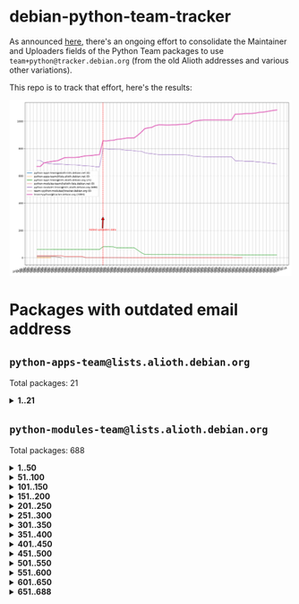 # debian-python-team-tracker



As announced [here](https://lists.debian.org/debian-python/2021/08/msg00006.html), there's an ongoing effort to consolidate the Maintainer and Uploaders fields of the Python Team packages to use `team+python@tracker.debian.org` (from the old Alioth addresses and various other variations).



This repo is to track that effort, here's the results:



![Python team emails](images/python_team_emails.svg)


# Packages with outdated email address

## `python-apps-team@lists.alioth.debian.org`
Total packages: 21
<details>
<summary><b>1..21</b></summary>


| # | Package | Version |
| --- | --- | --- |
| 1 | [archmage](https://tracker.debian.org/archmage) | 1:0.4.2.1-1 |
| 2 | [ctop](https://tracker.debian.org/ctop) | 1.0.0-2.1 |
| 3 | [cython](https://tracker.debian.org/cython) | 0.29.14-1 |
| 4 | [db2twitter](https://tracker.debian.org/db2twitter) | 0.6-1.1 |
| 5 | [dodgy](https://tracker.debian.org/dodgy) | 0.1.9-3 |
| 6 | [etm](https://tracker.debian.org/etm) | 3.2.30-1.1 |
| 7 | [firmware-microbit-micropython](https://tracker.debian.org/firmware-microbit-micropython) | 1.0.1-2 |
| 8 | [flatlatex](https://tracker.debian.org/flatlatex) | 0.8-1.1 |
| 9 | [freealchemist](https://tracker.debian.org/freealchemist) | 0.5-1.1 |
| 10 | [kanboard-cli](https://tracker.debian.org/kanboard-cli) | 0.0.2-1.1 |
| 11 | [lightyears](https://tracker.debian.org/lightyears) | 1.4-2 |
| 12 | [muttdown](https://tracker.debian.org/muttdown) | 0.3.4-1 |
| 13 | [pelican](https://tracker.debian.org/pelican) | 4.0.1+dfsg-1.1 |
| 14 | [pipenv](https://tracker.debian.org/pipenv) | 11.9.0-1.1 |
| 15 | [prospector](https://tracker.debian.org/prospector) | 1.1.7-2 |
| 16 | [pybik](https://tracker.debian.org/pybik) | 3.0-3.1 |
| 17 | [retweet](https://tracker.debian.org/retweet) | 0.10-1.1 |
| 18 | [sen](https://tracker.debian.org/sen) | 0.6.1-0.1 |
| 19 | [sinntp](https://tracker.debian.org/sinntp) | 1.6-1.2 |
| 20 | [smem](https://tracker.debian.org/smem) | 1.5-1.1 |
| 21 | [voltron](https://tracker.debian.org/voltron) | 0.1.7+git20200109-1.1 |
</details>

## `python-modules-team@lists.alioth.debian.org`
Total packages: 688
<details>
<summary><b>1..50</b></summary>


| # | Package | Version |
| --- | --- | --- |
| 1 | [anorack](https://tracker.debian.org/anorack) | 0.2.7-1 |
| 2 | [anosql](https://tracker.debian.org/anosql) | 1.0.1-1 |
| 3 | [appdirs](https://tracker.debian.org/appdirs) | 1.4.4-1 |
| 4 | [asn1crypto](https://tracker.debian.org/asn1crypto) | 1.4.0-1 |
| 5 | [astral](https://tracker.debian.org/astral) | 1.6.1-2 |
| 6 | [authres](https://tracker.debian.org/authres) | 1.2.0-2 |
| 7 | [automat](https://tracker.debian.org/automat) | 20.2.0-1 |
| 8 | [azure-cosmos-table-python](https://tracker.debian.org/azure-cosmos-table-python) | 1.0.5+git20191025-5 |
| 9 | [babelfish](https://tracker.debian.org/babelfish) | 0.5.4-3 |
| 10 | [bdist-nsi](https://tracker.debian.org/bdist-nsi) | 0.1.5-2 |
| 11 | [behave](https://tracker.debian.org/behave) | 1.2.6-3 |
| 12 | [bernhard](https://tracker.debian.org/bernhard) | 0.2.6-2 |
| 13 | [betamax](https://tracker.debian.org/betamax) | 0.8.1-2 |
| 14 | [bibtexparser](https://tracker.debian.org/bibtexparser) | 1.1.0+ds-3 |
| 15 | [binaryornot](https://tracker.debian.org/binaryornot) | 0.4.4+dfsg-4 |
| 16 | [bitstruct](https://tracker.debian.org/bitstruct) | 8.9.0-1 |
| 17 | [blessings](https://tracker.debian.org/blessings) | 1.6-3 |
| 18 | [blinker](https://tracker.debian.org/blinker) | 1.4+dfsg1-0.3 |
| 19 | [case](https://tracker.debian.org/case) | 1.5.3+dfsg-3 |
| 20 | [celery-batches](https://tracker.debian.org/celery-batches) | 0.2-2 |
| 21 | [celery-haystack](https://tracker.debian.org/celery-haystack) | 0.10-4 |
| 22 | [cerealizer](https://tracker.debian.org/cerealizer) | 0.8.1-3 |
| 23 | [chardet](https://tracker.debian.org/chardet) | 4.0.0-1 |
| 24 | [chargebee-python](https://tracker.debian.org/chargebee-python) | 1.6.6-1 |
| 25 | [chargebee2-python](https://tracker.debian.org/chargebee2-python) | 2.7.3-1 |
| 26 | [circuits](https://tracker.debian.org/circuits) | 3.1.0+ds1-2 |
| 27 | [codicefiscale](https://tracker.debian.org/codicefiscale) | 0.9+ds0-2 |
| 28 | [colorclass](https://tracker.debian.org/colorclass) | 2.2.0-2.1 |
| 29 | [colorspacious](https://tracker.debian.org/colorspacious) | 1.1.2-2 |
| 30 | [commonmark](https://tracker.debian.org/commonmark) | 0.9.1-3 |
| 31 | [constantly](https://tracker.debian.org/constantly) | 15.1.0-2 |
| 32 | [contextlib2](https://tracker.debian.org/contextlib2) | 0.6.0.post1-1 |
| 33 | [cookiecutter](https://tracker.debian.org/cookiecutter) | 1.6.0-4 |
| 34 | [coreapi](https://tracker.debian.org/coreapi) | 2.3.3-4 |
| 35 | [coreschema](https://tracker.debian.org/coreschema) | 0.0.4-3 |
| 36 | [cov-core](https://tracker.debian.org/cov-core) | 1.15.0-3 |
| 37 | [cppy](https://tracker.debian.org/cppy) | 1.1.0-2 |
| 38 | [cram](https://tracker.debian.org/cram) | 0.7-4 |
| 39 | [cssutils](https://tracker.debian.org/cssutils) | 1.0.2-3 |
| 40 | [d2to1](https://tracker.debian.org/d2to1) | 0.2.12-2 |
| 41 | [deap](https://tracker.debian.org/deap) | 1.3.1-2 |
| 42 | [debiancontributors](https://tracker.debian.org/debiancontributors) | 0.7.8-2 |
| 43 | [devpi-common](https://tracker.debian.org/devpi-common) | 3.2.2-1.1 |
| 44 | [django-ajax-selects](https://tracker.debian.org/django-ajax-selects) | 1.7.0-3 |
| 45 | [django-anymail](https://tracker.debian.org/django-anymail) | 7.1.0-1 |
| 46 | [django-bitfield](https://tracker.debian.org/django-bitfield) | 1.9.6-2 |
| 47 | [django-countries](https://tracker.debian.org/django-countries) | 6.0-1 |
| 48 | [django-dirtyfields](https://tracker.debian.org/django-dirtyfields) | 1.3.1-2 |
| 49 | [django-downloadview](https://tracker.debian.org/django-downloadview) | 2.1.1-1 |
| 50 | [django-environ](https://tracker.debian.org/django-environ) | 0.4.4-2 |
</details>
<details>
<summary><b>51..100</b></summary>

| # | Package | Version |
| --- | --- | --- |
| 51 | [django-filter](https://tracker.debian.org/django-filter) | 2.4.0-1 |
| 52 | [django-hvad](https://tracker.debian.org/django-hvad) | 1.8.0-1.1 |
| 53 | [django-impersonate](https://tracker.debian.org/django-impersonate) | 1.5-1 |
| 54 | [django-js-reverse](https://tracker.debian.org/django-js-reverse) | 0.7.3-1.1 |
| 55 | [django-macaddress](https://tracker.debian.org/django-macaddress) | 1.5.0-2 |
| 56 | [django-markupfield](https://tracker.debian.org/django-markupfield) | 2.0.0-1 |
| 57 | [django-memoize](https://tracker.debian.org/django-memoize) | 2.2.0+dfsg-1 |
| 58 | [django-nose](https://tracker.debian.org/django-nose) | 1.4.6-2.1 |
| 59 | [django-notification](https://tracker.debian.org/django-notification) | 1.2.0-3 |
| 60 | [django-organizations](https://tracker.debian.org/django-organizations) | 1.1.2-1 |
| 61 | [django-pagination](https://tracker.debian.org/django-pagination) | 1.0.7-4 |
| 62 | [django-paintstore](https://tracker.debian.org/django-paintstore) | 0.2-4 |
| 63 | [django-picklefield](https://tracker.debian.org/django-picklefield) | 3.0.1-1 |
| 64 | [django-pipeline](https://tracker.debian.org/django-pipeline) | 1.6.14-3 |
| 65 | [django-q](https://tracker.debian.org/django-q) | 1.2.1-1 |
| 66 | [django-recurrence](https://tracker.debian.org/django-recurrence) | 1.10.3-1 |
| 67 | [django-redis-sessions](https://tracker.debian.org/django-redis-sessions) | 0.6.1-2 |
| 68 | [django-simple-redis-admin](https://tracker.debian.org/django-simple-redis-admin) | 1.4.0-2 |
| 69 | [django-stronghold](https://tracker.debian.org/django-stronghold) | 0.3.0+debian-2 |
| 70 | [django-webpack-loader](https://tracker.debian.org/django-webpack-loader) | 0.6.0-2 |
| 71 | [django-websocket-redis](https://tracker.debian.org/django-websocket-redis) | 0.4.7-2 |
| 72 | [django-wkhtmltopdf](https://tracker.debian.org/django-wkhtmltopdf) | 3.3.0-1 |
| 73 | [django-xmlrpc](https://tracker.debian.org/django-xmlrpc) | 0.1.8-2 |
| 74 | [djangorestframework-api-key](https://tracker.debian.org/djangorestframework-api-key) | 2.0.0-2 |
| 75 | [djangorestframework-filters](https://tracker.debian.org/djangorestframework-filters) | 1.0.0.dev0-1 |
| 76 | [dkimpy](https://tracker.debian.org/dkimpy) | 1.0.5-1 |
| 77 | [dnsdiag](https://tracker.debian.org/dnsdiag) | 1.7.0-1 |
| 78 | [dnspython](https://tracker.debian.org/dnspython) | 2.0.0-1 |
| 79 | [dockerpty](https://tracker.debian.org/dockerpty) | 0.4.1-2 |
| 80 | [dominate](https://tracker.debian.org/dominate) | 2.3.1-2 |
| 81 | [doublex](https://tracker.debian.org/doublex) | 1.9.2-1 |
| 82 | [drf-generators](https://tracker.debian.org/drf-generators) | 0.5.0-1 |
| 83 | [easyprocess](https://tracker.debian.org/easyprocess) | 0.2.5-2 |
| 84 | [elasticsearch-curator](https://tracker.debian.org/elasticsearch-curator) | 5.8.1-1 |
| 85 | [entrypoints](https://tracker.debian.org/entrypoints) | 0.3-3 |
| 86 | [enum34](https://tracker.debian.org/enum34) | 1.1.6-4 |
| 87 | [enzyme](https://tracker.debian.org/enzyme) | 0.4.1-2 |
| 88 | [exam](https://tracker.debian.org/exam) | 0.10.5-3 |
| 89 | [factory-boy](https://tracker.debian.org/factory-boy) | 2.11.1-3 |
| 90 | [faker](https://tracker.debian.org/faker) | 0.9.3-0.1 |
| 91 | [fakesleep](https://tracker.debian.org/fakesleep) | 0.1-2 |
| 92 | [fastchunking](https://tracker.debian.org/fastchunking) | 0.0.3-2 |
| 93 | [feedgenerator](https://tracker.debian.org/feedgenerator) | 1.9-2 |
| 94 | [flake8-polyfill](https://tracker.debian.org/flake8-polyfill) | 1.0.2-2 |
| 95 | [flask-api](https://tracker.debian.org/flask-api) | 1.1+dfsg-1.1 |
| 96 | [flask-assets](https://tracker.debian.org/flask-assets) | 2.0-1 |
| 97 | [flask-babelex](https://tracker.debian.org/flask-babelex) | 0.9.4-1 |
| 98 | [flask-bcrypt](https://tracker.debian.org/flask-bcrypt) | 0.7.1-2 |
| 99 | [flask-compress](https://tracker.debian.org/flask-compress) | 1.4.0-3 |
| 100 | [flask-gravatar](https://tracker.debian.org/flask-gravatar) | 0.4.2-2 |
</details>
<details>
<summary><b>101..150</b></summary>

| # | Package | Version |
| --- | --- | --- |
| 101 | [flask-htmlmin](https://tracker.debian.org/flask-htmlmin) | 1.3.2-2 |
| 102 | [flask-ldapconn](https://tracker.debian.org/flask-ldapconn) | 0.7.2-1.1 |
| 103 | [flask-limiter](https://tracker.debian.org/flask-limiter) | 1.0.1-2 |
| 104 | [flask-login](https://tracker.debian.org/flask-login) | 0.5.0-1 |
| 105 | [flask-mail](https://tracker.debian.org/flask-mail) | 0.9.1+dfsg1-1.1 |
| 106 | [flask-mongoengine](https://tracker.debian.org/flask-mongoengine) | 0.9.3-4 |
| 107 | [flask-multistatic](https://tracker.debian.org/flask-multistatic) | 1.0-2 |
| 108 | [flask-paranoid](https://tracker.debian.org/flask-paranoid) | 0.2.0-3.1 |
| 109 | [flask-script](https://tracker.debian.org/flask-script) | 2.0.6-2 |
| 110 | [flask-silk](https://tracker.debian.org/flask-silk) | 0.2-18 |
| 111 | [flask-wtf](https://tracker.debian.org/flask-wtf) | 0.14.3-1 |
| 112 | [flufl.bounce](https://tracker.debian.org/flufl.bounce) | 3.0.1-1 |
| 113 | [flufl.enum](https://tracker.debian.org/flufl.enum) | 4.1.1-3 |
| 114 | [flufl.i18n](https://tracker.debian.org/flufl.i18n) | 3.0.1-1 |
| 115 | [flufl.lock](https://tracker.debian.org/flufl.lock) | 5.0.1-1 |
| 116 | [flufl.password](https://tracker.debian.org/flufl.password) | 1.3-3 |
| 117 | [flufl.testing](https://tracker.debian.org/flufl.testing) | 0.7-2 |
| 118 | [gerritlib](https://tracker.debian.org/gerritlib) | 0.8.0-2 |
| 119 | [gmplot](https://tracker.debian.org/gmplot) | 1.2.0-2 |
| 120 | [gpxpy](https://tracker.debian.org/gpxpy) | 1.4.2-1 |
| 121 | [gtextfsm](https://tracker.debian.org/gtextfsm) | 1.1.0-2 |
| 122 | [gtts](https://tracker.debian.org/gtts) | 2.0.3-1 |
| 123 | [gtts-token](https://tracker.debian.org/gtts-token) | 1.1.3-1 |
| 124 | [guzzle-sphinx-theme](https://tracker.debian.org/guzzle-sphinx-theme) | 0.7.11-5 |
| 125 | [hachoir](https://tracker.debian.org/hachoir) | 3.1.0+dfsg-3 |
| 126 | [haproxy-log-analysis](https://tracker.debian.org/haproxy-log-analysis) | 2.0~b0-2 |
| 127 | [heapdict](https://tracker.debian.org/heapdict) | 1.0.1-1 |
| 128 | [hiro](https://tracker.debian.org/hiro) | 0.5-2 |
| 129 | [httpx](https://tracker.debian.org/httpx) | 0.16.1-1 |
| 130 | [hypothesis-auto](https://tracker.debian.org/hypothesis-auto) | 1.1.4-2 |
| 131 | [importmagic](https://tracker.debian.org/importmagic) | 0.1.7-2 |
| 132 | [inflection](https://tracker.debian.org/inflection) | 0.3.1-2 |
| 133 | [isodate](https://tracker.debian.org/isodate) | 0.6.0-2 |
| 134 | [itypes](https://tracker.debian.org/itypes) | 1.1.0-4 |
| 135 | [jaraco.itertools](https://tracker.debian.org/jaraco.itertools) | 2.0.1-4 |
| 136 | [javaproperties](https://tracker.debian.org/javaproperties) | 0.7.0-1 |
| 137 | [jinja2-time](https://tracker.debian.org/jinja2-time) | 0.2.0-2 |
| 138 | [jpy](https://tracker.debian.org/jpy) | 0.9.0-3 |
| 139 | [jpylyzer](https://tracker.debian.org/jpylyzer) | 2.0.0-3 |
| 140 | [json-tricks](https://tracker.debian.org/json-tricks) | 3.11.0-2 |
| 141 | [jsonhyperschema-codec](https://tracker.debian.org/jsonhyperschema-codec) | 1.0.3-2 |
| 142 | [jsonpickle](https://tracker.debian.org/jsonpickle) | 1.2-1 |
| 143 | [junos-eznc](https://tracker.debian.org/junos-eznc) | 2.1.7-3 |
| 144 | [jupyter-sphinx-theme](https://tracker.debian.org/jupyter-sphinx-theme) | 0.0.6+ds1-10 |
| 145 | [kitchen](https://tracker.debian.org/kitchen) | 1.2.6-2 |
| 146 | [kivy](https://tracker.debian.org/kivy) | 1.11.0-2 |
| 147 | [lazr.delegates](https://tracker.debian.org/lazr.delegates) | 2.0.3-2 |
| 148 | [lazr.smtptest](https://tracker.debian.org/lazr.smtptest) | 2.0.3-2 |
| 149 | [lexicon](https://tracker.debian.org/lexicon) | 3.3.17-1 |
| 150 | [libthumbor](https://tracker.debian.org/libthumbor) | 1.3.3-2 |
</details>
<details>
<summary><b>151..200</b></summary>

| # | Package | Version |
| --- | --- | --- |
| 151 | [logilab-constraint](https://tracker.debian.org/logilab-constraint) | 0.6.0-2 |
| 152 | [mako](https://tracker.debian.org/mako) | 1.1.3+ds1-2 |
| 153 | [manuel](https://tracker.debian.org/manuel) | 1.10.1-2 |
| 154 | [markupsafe](https://tracker.debian.org/markupsafe) | 1.1.1-1 |
| 155 | [mercurial-extension-utils](https://tracker.debian.org/mercurial-extension-utils) | 1.5.1-1 |
| 156 | [mercurial-extension-utils](https://tracker.debian.org/mercurial-extension-utils) | 1.5.1-3 |
| 157 | [mercurial-keyring](https://tracker.debian.org/mercurial-keyring) | 1.3.1-3 |
| 158 | [microsoft-authentication-extensions-for-python](https://tracker.debian.org/microsoft-authentication-extensions-for-python) | 0.3.0-1 |
| 159 | [milksnake](https://tracker.debian.org/milksnake) | 0.1.5-1 |
| 160 | [mimerender](https://tracker.debian.org/mimerender) | 0.6.0-2 |
| 161 | [mmllib](https://tracker.debian.org/mmllib) | 0.3.0.post1-2 |
| 162 | [mockldap](https://tracker.debian.org/mockldap) | 0.3.0-4 |
| 163 | [modernize](https://tracker.debian.org/modernize) | 0.7-2 |
| 164 | [moksha.common](https://tracker.debian.org/moksha.common) | 1.2.5-4 |
| 165 | [more-itertools](https://tracker.debian.org/more-itertools) | 4.2.0-3 |
| 166 | [mrtparse](https://tracker.debian.org/mrtparse) | 1.6-2 |
| 167 | [musicbrainzngs](https://tracker.debian.org/musicbrainzngs) | 0.7.1-2 |
| 168 | [mutagen](https://tracker.debian.org/mutagen) | 1.45.1-2 |
| 169 | [mwic](https://tracker.debian.org/mwic) | 0.7.8-1 |
| 170 | [mysql-connector-python](https://tracker.debian.org/mysql-connector-python) | 8.0.15-2 |
| 171 | [nb2plots](https://tracker.debian.org/nb2plots) | 0.6-2 |
| 172 | [netmiko](https://tracker.debian.org/netmiko) | 2.4.2-1 |
| 173 | [networkx](https://tracker.debian.org/networkx) | 2.5+ds-2 |
| 174 | [nose](https://tracker.debian.org/nose) | 1.3.7-6 |
| 175 | [nose](https://tracker.debian.org/nose) | 1.3.7-7 |
| 176 | [nose2](https://tracker.debian.org/nose2) | 0.9.2-1 |
| 177 | [nose2-cov](https://tracker.debian.org/nose2-cov) | 1.0a4-3 |
| 178 | [ntplib](https://tracker.debian.org/ntplib) | 0.3.3-2 |
| 179 | [numpy-stl](https://tracker.debian.org/numpy-stl) | 2.9.0-1 |
| 180 | [numpydoc](https://tracker.debian.org/numpydoc) | 1.1.0-3 |
| 181 | [obsub](https://tracker.debian.org/obsub) | 0.2-4 |
| 182 | [okasha](https://tracker.debian.org/okasha) | 0.2.4-4 |
| 183 | [overpass](https://tracker.debian.org/overpass) | 0.7-1 |
| 184 | [pastescript](https://tracker.debian.org/pastescript) | 2.0.2-4 |
| 185 | [pcapy](https://tracker.debian.org/pcapy) | 0.11.4-2 |
| 186 | [pdfkit](https://tracker.debian.org/pdfkit) | 0.6.1-2 |
| 187 | [pep8](https://tracker.debian.org/pep8) | 1.7.1-9 |
| 188 | [pep8-naming](https://tracker.debian.org/pep8-naming) | 0.10.0-1 |
| 189 | [pg8000](https://tracker.debian.org/pg8000) | 1.10.6-2 |
| 190 | [pidcat](https://tracker.debian.org/pidcat) | 2.1.0-4 |
| 191 | [pilkit](https://tracker.debian.org/pilkit) | 2.0-3 |
| 192 | [plastex](https://tracker.debian.org/plastex) | 2.1-2 |
| 193 | [ply](https://tracker.debian.org/ply) | 3.11-4 |
| 194 | [portio](https://tracker.debian.org/portio) | 0.5-4 |
| 195 | [postgresfixture](https://tracker.debian.org/postgresfixture) | 0.4.2-1 |
| 196 | [power](https://tracker.debian.org/power) | 1.4+dfsg-4 |
| 197 | [pprintpp](https://tracker.debian.org/pprintpp) | 0.4.0-2 |
| 198 | [preggy](https://tracker.debian.org/preggy) | 1.4.4-1 |
| 199 | [prettytable](https://tracker.debian.org/prettytable) | 0.7.2-5 |
| 200 | [proxmoxer](https://tracker.debian.org/proxmoxer) | 1.0.3-2 |
</details>
<details>
<summary><b>201..250</b></summary>

| # | Package | Version |
| --- | --- | --- |
| 201 | [ptable](https://tracker.debian.org/ptable) | 0.9.2-2 |
| 202 | [py-macaroon-bakery](https://tracker.debian.org/py-macaroon-bakery) | 1.3.1-1 |
| 203 | [py-radix](https://tracker.debian.org/py-radix) | 0.10.0-3 |
| 204 | [py3dns](https://tracker.debian.org/py3dns) | 3.2.1-1 |
| 205 | [pyasn1](https://tracker.debian.org/pyasn1) | 0.4.8-1 |
| 206 | [pybindgen](https://tracker.debian.org/pybindgen) | 0.20.0+dfsg1-2 |
| 207 | [pycairo](https://tracker.debian.org/pycairo) | 1.16.2-3 |
| 208 | [pycairo](https://tracker.debian.org/pycairo) | 1.16.2-4 |
| 209 | [pycallgraph](https://tracker.debian.org/pycallgraph) | 1.1.3-1.2 |
| 210 | [pycares](https://tracker.debian.org/pycares) | 3.1.1-1 |
| 211 | [pycifrw](https://tracker.debian.org/pycifrw) | 4.4-2 |
| 212 | [pyclamd](https://tracker.debian.org/pyclamd) | 0.4.0-2 |
| 213 | [pycodestyle](https://tracker.debian.org/pycodestyle) | 2.6.0-1 |
| 214 | [pycparser](https://tracker.debian.org/pycparser) | 2.20-3 |
| 215 | [pycryptodome](https://tracker.debian.org/pycryptodome) | 3.9.7+dfsg1-1 |
| 216 | [pycxx](https://tracker.debian.org/pycxx) | 7.1.4-0.1 |
| 217 | [pydbus](https://tracker.debian.org/pydbus) | 0.6.0-4 |
| 218 | [pydenticon](https://tracker.debian.org/pydenticon) | 0.3.1-2 |
| 219 | [pydispatcher](https://tracker.debian.org/pydispatcher) | 2.0.5-2 |
| 220 | [pydle](https://tracker.debian.org/pydle) | 0.9.4-2 |
| 221 | [pyeapi](https://tracker.debian.org/pyeapi) | 0.8.1-2 |
| 222 | [pyee](https://tracker.debian.org/pyee) | 7.0.2-1 |
| 223 | [pyenchant](https://tracker.debian.org/pyenchant) | 3.2.0-1 |
| 224 | [pyfg](https://tracker.debian.org/pyfg) | 0.50-2 |
| 225 | [pyfiglet](https://tracker.debian.org/pyfiglet) | 0.8.0+dfsg-1 |
| 226 | [pyfribidi](https://tracker.debian.org/pyfribidi) | 0.12.0+repack-7 |
| 227 | [pygame](https://tracker.debian.org/pygame) | 1.9.6+dfsg-2 |
| 228 | [pygeoif](https://tracker.debian.org/pygeoif) | 0.7-2 |
| 229 | [pygithub](https://tracker.debian.org/pygithub) | 1.43.7-1 |
| 230 | [pygments](https://tracker.debian.org/pygments) | 2.3.1+dfsg-3 |
| 231 | [pygtail](https://tracker.debian.org/pygtail) | 0.6.1-2 |
| 232 | [pygtkspellcheck](https://tracker.debian.org/pygtkspellcheck) | 4.0.5-2 |
| 233 | [pyhamcrest](https://tracker.debian.org/pyhamcrest) | 1.9.0-3 |
| 234 | [pyinotify](https://tracker.debian.org/pyinotify) | 0.9.6-1.3 |
| 235 | [pyiosxr](https://tracker.debian.org/pyiosxr) | 0.52-1.1 |
| 236 | [pyjavaproperties](https://tracker.debian.org/pyjavaproperties) | 0.7-2 |
| 237 | [pyjokes](https://tracker.debian.org/pyjokes) | 0.5.0-3 |
| 238 | [pykcs11](https://tracker.debian.org/pykcs11) | 1.5.10-1 |
| 239 | [pylama](https://tracker.debian.org/pylama) | 7.4.3-3 |
| 240 | [pylibmc](https://tracker.debian.org/pylibmc) | 1.5.2-3 |
| 241 | [pylint-celery](https://tracker.debian.org/pylint-celery) | 0.3-5 |
| 242 | [pylint-common](https://tracker.debian.org/pylint-common) | 0.2.5-4 |
| 243 | [pylint-django](https://tracker.debian.org/pylint-django) | 2.0.13-1 |
| 244 | [pylint-flask](https://tracker.debian.org/pylint-flask) | 0.5-4 |
| 245 | [pylint-plugin-utils](https://tracker.debian.org/pylint-plugin-utils) | 0.6-1 |
| 246 | [pymacs](https://tracker.debian.org/pymacs) | 0.25-3 |
| 247 | [pymilter](https://tracker.debian.org/pymilter) | 1.0.4-2 |
| 248 | [pymodbus](https://tracker.debian.org/pymodbus) | 2.1.0+dfsg-2 |
| 249 | [pymssql](https://tracker.debian.org/pymssql) | 2.1.4+dfsg-3 |
| 250 | [pymupdf](https://tracker.debian.org/pymupdf) | 1.17.4+ds1-2 |
</details>
<details>
<summary><b>251..300</b></summary>

| # | Package | Version |
| --- | --- | --- |
| 251 | [pynag](https://tracker.debian.org/pynag) | 1.1.2+dfsg-2 |
| 252 | [pynliner](https://tracker.debian.org/pynliner) | 0.8.0-2 |
| 253 | [pyopengl](https://tracker.debian.org/pyopengl) | 3.1.5+dfsg-1 |
| 254 | [pypandoc](https://tracker.debian.org/pypandoc) | 1.5+ds0-1 |
| 255 | [pyparsing](https://tracker.debian.org/pyparsing) | 2.4.7-1 |
| 256 | [pyphen](https://tracker.debian.org/pyphen) | 0.9.5-3 |
| 257 | [pyprind](https://tracker.debian.org/pyprind) | 2.11.2-2 |
| 258 | [pyquery](https://tracker.debian.org/pyquery) | 1.2.9-4 |
| 259 | [pyrad](https://tracker.debian.org/pyrad) | 2.1-2 |
| 260 | [pyrsistent](https://tracker.debian.org/pyrsistent) | 0.15.5-1 |
| 261 | [pysendfile](https://tracker.debian.org/pysendfile) | 2.0.1-3 |
| 262 | [pysimplesoap](https://tracker.debian.org/pysimplesoap) | 1.16.2-3 |
| 263 | [pysmi](https://tracker.debian.org/pysmi) | 0.3.2-2 |
| 264 | [pysodium](https://tracker.debian.org/pysodium) | 0.7.0-2 |
| 265 | [pyspf](https://tracker.debian.org/pyspf) | 2.0.14-2 |
| 266 | [pysrt](https://tracker.debian.org/pysrt) | 1.0.1-2 |
| 267 | [pyssim](https://tracker.debian.org/pyssim) | 0.2-2 |
| 268 | [pystemd](https://tracker.debian.org/pystemd) | 0.7.0-4 |
| 269 | [pysubnettree](https://tracker.debian.org/pysubnettree) | 0.33-1 |
| 270 | [pytaglib](https://tracker.debian.org/pytaglib) | 0.3.6+dfsg-2 |
| 271 | [pytds](https://tracker.debian.org/pytds) | 1.10.0-1 |
| 272 | [pytest-arraydiff](https://tracker.debian.org/pytest-arraydiff) | 0.3-1 |
| 273 | [pytest-bdd](https://tracker.debian.org/pytest-bdd) | 3.2.1-1 |
| 274 | [pytest-cookies](https://tracker.debian.org/pytest-cookies) | 0.4.0-1 |
| 275 | [pytest-django](https://tracker.debian.org/pytest-django) | 3.5.1-1 |
| 276 | [pytest-expect](https://tracker.debian.org/pytest-expect) | 1.1.0-2 |
| 277 | [pytest-forked](https://tracker.debian.org/pytest-forked) | 1.3.0-1 |
| 278 | [pytest-helpers-namespace](https://tracker.debian.org/pytest-helpers-namespace) | 2019.1.8-1 |
| 279 | [pytest-httpbin](https://tracker.debian.org/pytest-httpbin) | 1.0.0-2 |
| 280 | [pytest-instafail](https://tracker.debian.org/pytest-instafail) | 0.4.2-1 |
| 281 | [pytest-remotedata](https://tracker.debian.org/pytest-remotedata) | 0.3.2-1 |
| 282 | [pytest-runner](https://tracker.debian.org/pytest-runner) | 2.11.1-1.2 |
| 283 | [pytest-sugar](https://tracker.debian.org/pytest-sugar) | 0.9.4-1 |
| 284 | [pytest-tornado](https://tracker.debian.org/pytest-tornado) | 0.8.1-1 |
| 285 | [pytest-vcr](https://tracker.debian.org/pytest-vcr) | 1.0.2-2 |
| 286 | [pytest-xvfb](https://tracker.debian.org/pytest-xvfb) | 1.2.0-1 |
| 287 | [python-activipy](https://tracker.debian.org/python-activipy) | 0.1-7 |
| 288 | [python-adal](https://tracker.debian.org/python-adal) | 1.2.2-1 |
| 289 | [python-agate](https://tracker.debian.org/python-agate) | 1.6.1-1 |
| 290 | [python-agate-excel](https://tracker.debian.org/python-agate-excel) | 0.2.3-1 |
| 291 | [python-aiohttp-security](https://tracker.debian.org/python-aiohttp-security) | 0.4.0-2 |
| 292 | [python-aiohttp-session](https://tracker.debian.org/python-aiohttp-session) | 2.9.0-2 |
| 293 | [python-aioinflux](https://tracker.debian.org/python-aioinflux) | 0.9.0-2 |
| 294 | [python-aiomeasures](https://tracker.debian.org/python-aiomeasures) | 0.5.14-3 |
| 295 | [python-amqplib](https://tracker.debian.org/python-amqplib) | 1.0.2-2 |
| 296 | [python-anyjson](https://tracker.debian.org/python-anyjson) | 0.3.3-2 |
| 297 | [python-apptools](https://tracker.debian.org/python-apptools) | 4.5.0-1.1 |
| 298 | [python-aptly](https://tracker.debian.org/python-aptly) | 0.12.10-2 |
| 299 | [python-args](https://tracker.debian.org/python-args) | 0.1.0-3 |
| 300 | [python-arpy](https://tracker.debian.org/python-arpy) | 1.1.1-4 |
</details>
<details>
<summary><b>301..350</b></summary>

| # | Package | Version |
| --- | --- | --- |
| 301 | [python-astor](https://tracker.debian.org/python-astor) | 0.8.1-1 |
| 302 | [python-async-timeout](https://tracker.debian.org/python-async-timeout) | 3.0.1-1.1 |
| 303 | [python-azure-devtools](https://tracker.debian.org/python-azure-devtools) | 1.2.0-1 |
| 304 | [python-base58](https://tracker.debian.org/python-base58) | 1.0.3-1.1 |
| 305 | [python-bcdoc](https://tracker.debian.org/python-bcdoc) | 0.16.0-2 |
| 306 | [python-bioblend](https://tracker.debian.org/python-bioblend) | 0.7.0-3 |
| 307 | [python-bitbucket-api](https://tracker.debian.org/python-bitbucket-api) | 0.5.0-3 |
| 308 | [python-box](https://tracker.debian.org/python-box) | 3.4.6-2 |
| 309 | [python-btrees](https://tracker.debian.org/python-btrees) | 4.3.1-2 |
| 310 | [python-cachecontrol](https://tracker.debian.org/python-cachecontrol) | 0.12.6-1 |
| 311 | [python-can](https://tracker.debian.org/python-can) | 3.3.2.final~github-2 |
| 312 | [python-cement](https://tracker.debian.org/python-cement) | 2.10.0-2 |
| 313 | [python-cerberus](https://tracker.debian.org/python-cerberus) | 1.3.2-1 |
| 314 | [python-click-log](https://tracker.debian.org/python-click-log) | 0.2.1-2 |
| 315 | [python-click-threading](https://tracker.debian.org/python-click-threading) | 0.4.4-2 |
| 316 | [python-clint](https://tracker.debian.org/python-clint) | 0.5.1-3 |
| 317 | [python-cluster](https://tracker.debian.org/python-cluster) | 1.3.3-3 |
| 318 | [python-cmarkgfm](https://tracker.debian.org/python-cmarkgfm) | 0.4.2-1 |
| 319 | [python-coloredlogs](https://tracker.debian.org/python-coloredlogs) | 7.3-2 |
| 320 | [python-colour](https://tracker.debian.org/python-colour) | 0.1.5-2 |
| 321 | [python-commentjson](https://tracker.debian.org/python-commentjson) | 0.8.3-2 |
| 322 | [python-consul](https://tracker.debian.org/python-consul) | 0.7.1-1.1 |
| 323 | [python-cookies](https://tracker.debian.org/python-cookies) | 2.2.1-3 |
| 324 | [python-cpuinfo](https://tracker.debian.org/python-cpuinfo) | 5.0.0-2 |
| 325 | [python-crcmod](https://tracker.debian.org/python-crcmod) | 1.7+dfsg-2 |
| 326 | [python-cs](https://tracker.debian.org/python-cs) | 2.7.1-1 |
| 327 | [python-cssselect2](https://tracker.debian.org/python-cssselect2) | 0.3.0-1 |
| 328 | [python-cycler](https://tracker.debian.org/python-cycler) | 0.10.0-3 |
| 329 | [python-daiquiri](https://tracker.debian.org/python-daiquiri) | 1.6.0-1 |
| 330 | [python-dbfread](https://tracker.debian.org/python-dbfread) | 2.0.7-3 |
| 331 | [python-decorator](https://tracker.debian.org/python-decorator) | 4.4.2-2 |
| 332 | [python-demjson](https://tracker.debian.org/python-demjson) | 2.2.4-5 |
| 333 | [python-diaspy](https://tracker.debian.org/python-diaspy) | 0.6.0-2 |
| 334 | [python-dict2xml](https://tracker.debian.org/python-dict2xml) | 1.7.0-1 |
| 335 | [python-dictobj](https://tracker.debian.org/python-dictobj) | 0.4-4 |
| 336 | [python-distro](https://tracker.debian.org/python-distro) | 1.5.0-1 |
| 337 | [python-distutils-extra](https://tracker.debian.org/python-distutils-extra) | 2.45 |
| 338 | [python-django-braces](https://tracker.debian.org/python-django-braces) | 1.14.0-1 |
| 339 | [python-django-casclient](https://tracker.debian.org/python-django-casclient) | 1.5.3-1 |
| 340 | [python-django-dbconn-retry](https://tracker.debian.org/python-django-dbconn-retry) | 0.1.5-1.1 |
| 341 | [python-django-etcd-settings](https://tracker.debian.org/python-django-etcd-settings) | 0.1.13+dfsg-3 |
| 342 | [python-django-gravatar2](https://tracker.debian.org/python-django-gravatar2) | 1.4.4-2 |
| 343 | [python-django-imagekit](https://tracker.debian.org/python-django-imagekit) | 4.0.2-3 |
| 344 | [python-django-jsonfield](https://tracker.debian.org/python-django-jsonfield) | 1.4.0-2 |
| 345 | [python-django-push-notifications](https://tracker.debian.org/python-django-push-notifications) | 1.4.1-1 |
| 346 | [python-django-rest-hooks](https://tracker.debian.org/python-django-rest-hooks) | 1.6.0-1.1 |
| 347 | [python-django-simple-history](https://tracker.debian.org/python-django-simple-history) | 2.7.0-1.1 |
| 348 | [python-django-split-settings](https://tracker.debian.org/python-django-split-settings) | 0.3.0-2 |
| 349 | [python-dnslib](https://tracker.debian.org/python-dnslib) | 0.9.14-1 |
| 350 | [python-docutils](https://tracker.debian.org/python-docutils) | 0.16+dfsg-2 |
</details>
<details>
<summary><b>351..400</b></summary>

| # | Package | Version |
| --- | --- | --- |
| 351 | [python-doubleratchet](https://tracker.debian.org/python-doubleratchet) | 0.6.0-2 |
| 352 | [python-dpkt](https://tracker.debian.org/python-dpkt) | 1.9.2-2 |
| 353 | [python-easywebdav](https://tracker.debian.org/python-easywebdav) | 1.2.0-8 |
| 354 | [python-enable](https://tracker.debian.org/python-enable) | 4.8.1-1 |
| 355 | [python-envisage](https://tracker.debian.org/python-envisage) | 4.9.0-2.1 |
| 356 | [python-envparse](https://tracker.debian.org/python-envparse) | 0.2.0-2 |
| 357 | [python-envs](https://tracker.debian.org/python-envs) | 1.2.6-1.1 |
| 358 | [python-epc](https://tracker.debian.org/python-epc) | 0.0.5-3 |
| 359 | [python-etcd](https://tracker.debian.org/python-etcd) | 0.4.5-2 |
| 360 | [python-ethtool](https://tracker.debian.org/python-ethtool) | 0.14-3 |
| 361 | [python-ewmh](https://tracker.debian.org/python-ewmh) | 0.1.6-2 |
| 362 | [python-exchangelib](https://tracker.debian.org/python-exchangelib) | 3.2.0-1 |
| 363 | [python-exotel](https://tracker.debian.org/python-exotel) | 0.1.5-2 |
| 364 | [python-fastimport](https://tracker.debian.org/python-fastimport) | 0.9.8-5 |
| 365 | [python-feather-format](https://tracker.debian.org/python-feather-format) | 0.3.1+dfsg1-4 |
| 366 | [python-flaky](https://tracker.debian.org/python-flaky) | 3.7.0-1 |
| 367 | [python-flask-jwt-extended](https://tracker.debian.org/python-flask-jwt-extended) | 3.24.1-2 |
| 368 | [python-flask-marshmallow](https://tracker.debian.org/python-flask-marshmallow) | 0.10.1-4 |
| 369 | [python-flask-seeder](https://tracker.debian.org/python-flask-seeder) | 0.1~a2-2 |
| 370 | [python-ftputil](https://tracker.debian.org/python-ftputil) | 3.4-3 |
| 371 | [python-fudge](https://tracker.debian.org/python-fudge) | 1.1.0-2 |
| 372 | [python-gammu](https://tracker.debian.org/python-gammu) | 2.12-2 |
| 373 | [python-gear](https://tracker.debian.org/python-gear) | 0.5.8-5 |
| 374 | [python-genty](https://tracker.debian.org/python-genty) | 1.3.2-1 |
| 375 | [python-geoip](https://tracker.debian.org/python-geoip) | 1.3.2-3 |
| 376 | [python-geoip2](https://tracker.debian.org/python-geoip2) | 2.9.0+dfsg1-2 |
| 377 | [python-getdns](https://tracker.debian.org/python-getdns) | 1.0.0~b1-2 |
| 378 | [python-gflags](https://tracker.debian.org/python-gflags) | 1.5.1-7 |
| 379 | [python-glob2](https://tracker.debian.org/python-glob2) | 0.5-3 |
| 380 | [python-gmpy2](https://tracker.debian.org/python-gmpy2) | 2.1.0~b5-0.1 |
| 381 | [python-gntp](https://tracker.debian.org/python-gntp) | 1.0.3-2 |
| 382 | [python-gnupg](https://tracker.debian.org/python-gnupg) | 0.4.6-1 |
| 383 | [python-guizero](https://tracker.debian.org/python-guizero) | 1.1.0+dfsg1-2 |
| 384 | [python-hashids](https://tracker.debian.org/python-hashids) | 1.3.1-1 |
| 385 | [python-hidapi](https://tracker.debian.org/python-hidapi) | 0.9.0.post3-2 |
| 386 | [python-hiredis](https://tracker.debian.org/python-hiredis) | 1.0.1-1 |
| 387 | [python-hpilo](https://tracker.debian.org/python-hpilo) | 4.3-3 |
| 388 | [python-html2text](https://tracker.debian.org/python-html2text) | 2020.1.16-1 |
| 389 | [python-http-parser](https://tracker.debian.org/python-http-parser) | 0.9.0-1 |
| 390 | [python-httptools](https://tracker.debian.org/python-httptools) | 0.1.1-1 |
| 391 | [python-ibm-cloud-sdk-core](https://tracker.debian.org/python-ibm-cloud-sdk-core) | 1.6.2-1 |
| 392 | [python-icalendar](https://tracker.debian.org/python-icalendar) | 4.0.3-4 |
| 393 | [python-idna](https://tracker.debian.org/python-idna) | 2.10-1 |
| 394 | [python-imagesize](https://tracker.debian.org/python-imagesize) | 1.2.0-2 |
| 395 | [python-iniparse](https://tracker.debian.org/python-iniparse) | 0.4-3 |
| 396 | [python-ipaddr](https://tracker.debian.org/python-ipaddr) | 2.2.0-4 |
| 397 | [python-ipaddress](https://tracker.debian.org/python-ipaddress) | 1.0.23-1 |
| 398 | [python-ipfix](https://tracker.debian.org/python-ipfix) | 0.9.7-2 |
| 399 | [python-irodsclient](https://tracker.debian.org/python-irodsclient) | 0.8.1-2 |
| 400 | [python-isc-dhcp-leases](https://tracker.debian.org/python-isc-dhcp-leases) | 0.9.1-2 |
</details>
<details>
<summary><b>401..450</b></summary>

| # | Package | Version |
| --- | --- | --- |
| 401 | [python-iso3166](https://tracker.debian.org/python-iso3166) | 0.8.git20170319-2 |
| 402 | [python-isoweek](https://tracker.debian.org/python-isoweek) | 1.3.3-3 |
| 403 | [python-jmespath](https://tracker.debian.org/python-jmespath) | 0.10.0-1 |
| 404 | [python-jsonrpc](https://tracker.debian.org/python-jsonrpc) | 1.13.0-1 |
| 405 | [python-junit-xml](https://tracker.debian.org/python-junit-xml) | 1.9-1 |
| 406 | [python-kanboard](https://tracker.debian.org/python-kanboard) | 1.0.1-1.1 |
| 407 | [python-keepalive](https://tracker.debian.org/python-keepalive) | 0.5-2 |
| 408 | [python-keyring](https://tracker.debian.org/python-keyring) | 18.0.1-2 |
| 409 | [python-langdetect](https://tracker.debian.org/python-langdetect) | 1.0.7-4 |
| 410 | [python-ldap](https://tracker.debian.org/python-ldap) | 3.2.0-4 |
| 411 | [python-ldapdomaindump](https://tracker.debian.org/python-ldapdomaindump) | 0.9.3-1 |
| 412 | [python-leather](https://tracker.debian.org/python-leather) | 0.3.3-1.1 |
| 413 | [python-libguess](https://tracker.debian.org/python-libguess) | 1.1-4 |
| 414 | [python-logfury](https://tracker.debian.org/python-logfury) | 0.1.2-4 |
| 415 | [python-lupa](https://tracker.debian.org/python-lupa) | 1.9+dfsg-1 |
| 416 | [python-lzo](https://tracker.debian.org/python-lzo) | 1.12-3 |
| 417 | [python-mailer](https://tracker.debian.org/python-mailer) | 0.8.1-4 |
| 418 | [python-marshmallow-sqlalchemy](https://tracker.debian.org/python-marshmallow-sqlalchemy) | 0.19.0-1 |
| 419 | [python-mastodon](https://tracker.debian.org/python-mastodon) | 1.5.1-1 |
| 420 | [python-mbed-host-tests](https://tracker.debian.org/python-mbed-host-tests) | 1.4.4-3 |
| 421 | [python-mbed-ls](https://tracker.debian.org/python-mbed-ls) | 1.6.2+dfsg-3 |
| 422 | [python-mccabe](https://tracker.debian.org/python-mccabe) | 0.6.1-3 |
| 423 | [python-measurement](https://tracker.debian.org/python-measurement) | 2.0.1-2 |
| 424 | [python-mechanize](https://tracker.debian.org/python-mechanize) | 1:0.4.5-2 |
| 425 | [python-meld3](https://tracker.debian.org/python-meld3) | 1.0.2-3 |
| 426 | [python-mnemonic](https://tracker.debian.org/python-mnemonic) | 0.19-1 |
| 427 | [python-model-mommy](https://tracker.debian.org/python-model-mommy) | 1.6.0-2 |
| 428 | [python-morris](https://tracker.debian.org/python-morris) | 1.2-2 |
| 429 | [python-mpegdash](https://tracker.debian.org/python-mpegdash) | 0.2.0-1 |
| 430 | [python-mpv](https://tracker.debian.org/python-mpv) | 0.5.2-1 |
| 431 | [python-msrestazure](https://tracker.debian.org/python-msrestazure) | 0.6.2-1 |
| 432 | [python-multidict](https://tracker.debian.org/python-multidict) | 5.1.0-1 |
| 433 | [python-munch](https://tracker.debian.org/python-munch) | 2.3.2-2 |
| 434 | [python-murmurhash](https://tracker.debian.org/python-murmurhash) | 1.0.2-1 |
| 435 | [python-mysqldb](https://tracker.debian.org/python-mysqldb) | 1.4.4-2 |
| 436 | [python-nacl](https://tracker.debian.org/python-nacl) | 1.4.0-1 |
| 437 | [python-nine](https://tracker.debian.org/python-nine) | 1.1.0-1 |
| 438 | [python-noise](https://tracker.debian.org/python-noise) | 1.2.3-3 |
| 439 | [python-notify2](https://tracker.debian.org/python-notify2) | 0.3-4 |
| 440 | [python-ntlm-auth](https://tracker.debian.org/python-ntlm-auth) | 1.4.0-1 |
| 441 | [python-oauth](https://tracker.debian.org/python-oauth) | 1.0.1-6 |
| 442 | [python-odf](https://tracker.debian.org/python-odf) | 1.4.1-1 |
| 443 | [python-offtrac](https://tracker.debian.org/python-offtrac) | 0.1.0-2.1 |
| 444 | [python-ofxclient](https://tracker.debian.org/python-ofxclient) | 2.0.4-2 |
| 445 | [python-opcua](https://tracker.debian.org/python-opcua) | 0.98.11-1 |
| 446 | [python-openid-cla](https://tracker.debian.org/python-openid-cla) | 1.2-2 |
| 447 | [python-openid-teams](https://tracker.debian.org/python-openid-teams) | 1.2-2 |
| 448 | [python-openidc-client](https://tracker.debian.org/python-openidc-client) | 0.6.0-1.1 |
| 449 | [python-opentimestamps](https://tracker.debian.org/python-opentimestamps) | 0.4.1-1 |
| 450 | [python-padme](https://tracker.debian.org/python-padme) | 1.1.1-3 |
</details>
<details>
<summary><b>451..500</b></summary>

| # | Package | Version |
| --- | --- | --- |
| 451 | [python-pampy](https://tracker.debian.org/python-pampy) | 1.8.4-2 |
| 452 | [python-pamqp](https://tracker.debian.org/python-pamqp) | 2.3.0-2 |
| 453 | [python-parse-type](https://tracker.debian.org/python-parse-type) | 0.3.4-3 |
| 454 | [python-path-and-address](https://tracker.debian.org/python-path-and-address) | 2.0.1-2 |
| 455 | [python-pathtools](https://tracker.debian.org/python-pathtools) | 0.1.2-4 |
| 456 | [python-paypal](https://tracker.debian.org/python-paypal) | 1.2.5-3 |
| 457 | [python-peakutils](https://tracker.debian.org/python-peakutils) | 1.3.3+ds-2 |
| 458 | [python-pem](https://tracker.debian.org/python-pem) | 19.1.0-1 |
| 459 | [python-persistent](https://tracker.debian.org/python-persistent) | 4.6.4-0.2 |
| 460 | [python-pex](https://tracker.debian.org/python-pex) | 1.1.14-3.1 |
| 461 | [python-pgbouncer](https://tracker.debian.org/python-pgbouncer) | 0.0.9-3 |
| 462 | [python-pgpdump](https://tracker.debian.org/python-pgpdump) | 1.5-2 |
| 463 | [python-pgspecial](https://tracker.debian.org/python-pgspecial) | 1.11.10+dfsg1-1 |
| 464 | [python-phonenumbers](https://tracker.debian.org/python-phonenumbers) | 8.12.1-1 |
| 465 | [python-picklable-itertools](https://tracker.debian.org/python-picklable-itertools) | 0.1.1-3 |
| 466 | [python-pika](https://tracker.debian.org/python-pika) | 0.11.0-5 |
| 467 | [python-pkginfo](https://tracker.debian.org/python-pkginfo) | 1.4.2-3 |
| 468 | [python-plac](https://tracker.debian.org/python-plac) | 0.9.6-1.1 |
| 469 | [python-plaster](https://tracker.debian.org/python-plaster) | 1.0-2 |
| 470 | [python-plaster-pastedeploy](https://tracker.debian.org/python-plaster-pastedeploy) | 0.5-3 |
| 471 | [python-prctl](https://tracker.debian.org/python-prctl) | 1.7-2 |
| 472 | [python-preshed](https://tracker.debian.org/python-preshed) | 3.0.2-1 |
| 473 | [python-pretend](https://tracker.debian.org/python-pretend) | 1.0.9-1 |
| 474 | [python-prettylog](https://tracker.debian.org/python-prettylog) | 0.1.0-2 |
| 475 | [python-priority](https://tracker.debian.org/python-priority) | 1.3.0-3 |
| 476 | [python-progress](https://tracker.debian.org/python-progress) | 1.5-1 |
| 477 | [python-progressbar](https://tracker.debian.org/python-progressbar) | 2.5-2 |
| 478 | [python-protego](https://tracker.debian.org/python-protego) | 0.1.16+dfsg-2 |
| 479 | [python-prov](https://tracker.debian.org/python-prov) | 1.5.2-2 |
| 480 | [python-pskc](https://tracker.debian.org/python-pskc) | 1.1-3 |
| 481 | [python-public](https://tracker.debian.org/python-public) | 0.5-1.1 |
| 482 | [python-publicsuffix2](https://tracker.debian.org/python-publicsuffix2) | 2.20191221-2 |
| 483 | [python-py-zipkin](https://tracker.debian.org/python-py-zipkin) | 0.15.0-1.1 |
| 484 | [python-pyalsa](https://tracker.debian.org/python-pyalsa) | 1.1.6-2 |
| 485 | [python-pyasn1-modules](https://tracker.debian.org/python-pyasn1-modules) | 0.2.1-1 |
| 486 | [python-pyface](https://tracker.debian.org/python-pyface) | 6.1.2-2 |
| 487 | [python-pyftpdlib](https://tracker.debian.org/python-pyftpdlib) | 1.5.4-2 |
| 488 | [python-pygerrit2](https://tracker.debian.org/python-pygerrit2) | 2.0.4-2 |
| 489 | [python-pygtrie](https://tracker.debian.org/python-pygtrie) | 2.2-1.1 |
| 490 | [python-pypump](https://tracker.debian.org/python-pypump) | 0.7-3 |
| 491 | [python-pysnmp4-apps](https://tracker.debian.org/python-pysnmp4-apps) | 0.3.2-2.2 |
| 492 | [python-pysnmp4-mibs](https://tracker.debian.org/python-pysnmp4-mibs) | 0.1.3-3 |
| 493 | [python-pytest-benchmark](https://tracker.debian.org/python-pytest-benchmark) | 3.2.2-2 |
| 494 | [python-pyvmomi](https://tracker.debian.org/python-pyvmomi) | 6.7.1-3 |
| 495 | [python-qtpy](https://tracker.debian.org/python-qtpy) | 1.9.0-3 |
| 496 | [python-rarfile](https://tracker.debian.org/python-rarfile) | 3.1-1 |
| 497 | [python-ratelimiter](https://tracker.debian.org/python-ratelimiter) | 1.2.0.post0-1 |
| 498 | [python-redisearch-py](https://tracker.debian.org/python-redisearch-py) | 1.0.0-1 |
| 499 | [python-releases](https://tracker.debian.org/python-releases) | 1.6.3-1 |
| 500 | [python-repoze.lru](https://tracker.debian.org/python-repoze.lru) | 0.7-2 |
</details>
<details>
<summary><b>501..550</b></summary>

| # | Package | Version |
| --- | --- | --- |
| 501 | [python-repoze.sphinx.autointerface](https://tracker.debian.org/python-repoze.sphinx.autointerface) | 0.8-0.2 |
| 502 | [python-repoze.tm2](https://tracker.debian.org/python-repoze.tm2) | 2.0-2 |
| 503 | [python-requests-cache](https://tracker.debian.org/python-requests-cache) | 0.5.2-1 |
| 504 | [python-requests-ntlm](https://tracker.debian.org/python-requests-ntlm) | 1.1.0-1.1 |
| 505 | [python-requirements-detector](https://tracker.debian.org/python-requirements-detector) | 0.6-2 |
| 506 | [python-restless](https://tracker.debian.org/python-restless) | 2.1.1-2 |
| 507 | [python-roman](https://tracker.debian.org/python-roman) | 2.0.0-4 |
| 508 | [python-roman](https://tracker.debian.org/python-roman) | 2.0.0-5 |
| 509 | [python-rpaths](https://tracker.debian.org/python-rpaths) | 0.13-1.1 |
| 510 | [python-rply](https://tracker.debian.org/python-rply) | 0.7.7-2 |
| 511 | [python-schedutils](https://tracker.debian.org/python-schedutils) | 0.6-2.1 |
| 512 | [python-schema](https://tracker.debian.org/python-schema) | 0.6.7-3 |
| 513 | [python-schroot](https://tracker.debian.org/python-schroot) | 0.4-4 |
| 514 | [python-scp](https://tracker.debian.org/python-scp) | 0.13.0-2 |
| 515 | [python-scrapy-djangoitem](https://tracker.debian.org/python-scrapy-djangoitem) | 1.1.1-4 |
| 516 | [python-scripttest](https://tracker.debian.org/python-scripttest) | 1.3-3 |
| 517 | [python-scruffy](https://tracker.debian.org/python-scruffy) | 0.3.3-2 |
| 518 | [python-sdnotify](https://tracker.debian.org/python-sdnotify) | 0.3.1-2 |
| 519 | [python-serverfiles](https://tracker.debian.org/python-serverfiles) | 0.3.0-1 |
| 520 | [python-service-identity](https://tracker.debian.org/python-service-identity) | 18.1.0-6 |
| 521 | [python-sexpdata](https://tracker.debian.org/python-sexpdata) | 0.0.3-2 |
| 522 | [python-shade](https://tracker.debian.org/python-shade) | 1.30.0-3 |
| 523 | [python-shellescape](https://tracker.debian.org/python-shellescape) | 3.4.1-4 |
| 524 | [python-simpy](https://tracker.debian.org/python-simpy) | 2.3.1+dfsg-2 |
| 525 | [python-simpy3](https://tracker.debian.org/python-simpy3) | 3.0.11-2 |
| 526 | [python-slimmer](https://tracker.debian.org/python-slimmer) | 0.1.30-8 |
| 527 | [python-slugify](https://tracker.debian.org/python-slugify) | 4.0.0-1 |
| 528 | [python-smstrade](https://tracker.debian.org/python-smstrade) | 0.2.4-6 |
| 529 | [python-socketpool](https://tracker.debian.org/python-socketpool) | 0.5.3-5 |
| 530 | [python-sparkpost](https://tracker.debian.org/python-sparkpost) | 1.3.7-2 |
| 531 | [python-sphinx-issues](https://tracker.debian.org/python-sphinx-issues) | 1.2.0-2 |
| 532 | [python-spur](https://tracker.debian.org/python-spur) | 0.3.21-1 |
| 533 | [python-srp](https://tracker.debian.org/python-srp) | 1.0.15-1 |
| 534 | [python-statsd](https://tracker.debian.org/python-statsd) | 3.3.0-2 |
| 535 | [python-stopit](https://tracker.debian.org/python-stopit) | 1.1.2-1 |
| 536 | [python-structlog](https://tracker.debian.org/python-structlog) | 20.1.0-1 |
| 537 | [python-sunlight](https://tracker.debian.org/python-sunlight) | 1.1.5-3 |
| 538 | [python-suntime](https://tracker.debian.org/python-suntime) | 1.2.5-2 |
| 539 | [python-tblib](https://tracker.debian.org/python-tblib) | 1.7.0-1 |
| 540 | [python-tempita](https://tracker.debian.org/python-tempita) | 0.5.2-6 |
| 541 | [python-tesserocr](https://tracker.debian.org/python-tesserocr) | 2.5.0-1 |
| 542 | [python-test-server](https://tracker.debian.org/python-test-server) | 0.0.27-2 |
| 543 | [python-testing.common.database](https://tracker.debian.org/python-testing.common.database) | 2.0.0-2 |
| 544 | [python-testing.mysqld](https://tracker.debian.org/python-testing.mysqld) | 1.4.0-4 |
| 545 | [python-testing.postgresql](https://tracker.debian.org/python-testing.postgresql) | 1.3.0-2 |
| 546 | [python-textile](https://tracker.debian.org/python-textile) | 1:4.0.1-3 |
| 547 | [python-thriftpy](https://tracker.debian.org/python-thriftpy) | 0.3.9+ds1-1 |
| 548 | [python-timeline](https://tracker.debian.org/python-timeline) | 0.0.7-2 |
| 549 | [python-tinycss](https://tracker.debian.org/python-tinycss) | 0.4-3 |
| 550 | [python-tinycss2](https://tracker.debian.org/python-tinycss2) | 1.0.2-1 |
</details>
<details>
<summary><b>551..600</b></summary>

| # | Package | Version |
| --- | --- | --- |
| 551 | [python-tktreectrl](https://tracker.debian.org/python-tktreectrl) | 2.0.2-3 |
| 552 | [python-tld](https://tracker.debian.org/python-tld) | 0.11.11-1 |
| 553 | [python-toml](https://tracker.debian.org/python-toml) | 0.10.1-1 |
| 554 | [python-tomlkit](https://tracker.debian.org/python-tomlkit) | 0.6.0-2 |
| 555 | [python-traits](https://tracker.debian.org/python-traits) | 5.2.0-2 |
| 556 | [python-traitsui](https://tracker.debian.org/python-traitsui) | 6.1.3-3 |
| 557 | [python-translationstring](https://tracker.debian.org/python-translationstring) | 1.4-1 |
| 558 | [python-trezor](https://tracker.debian.org/python-trezor) | 0.12.2-2 |
| 559 | [python-trie](https://tracker.debian.org/python-trie) | 0.2+ds-2 |
| 560 | [python-twitter](https://tracker.debian.org/python-twitter) | 3.3-2 |
| 561 | [python-typeguard](https://tracker.debian.org/python-typeguard) | 2.2.2-1.1 |
| 562 | [python-tzlocal](https://tracker.debian.org/python-tzlocal) | 2.1-1 |
| 563 | [python-udatetime](https://tracker.debian.org/python-udatetime) | 0.0.16-4 |
| 564 | [python-uflash](https://tracker.debian.org/python-uflash) | 1.2.4+dfsg-4 |
| 565 | [python-unicodecsv](https://tracker.debian.org/python-unicodecsv) | 0.14.1-2 |
| 566 | [python-unidiff](https://tracker.debian.org/python-unidiff) | 0.5.5-2 |
| 567 | [python-urlobject](https://tracker.debian.org/python-urlobject) | 2.4.3-3 |
| 568 | [python-urwidtrees](https://tracker.debian.org/python-urwidtrees) | 1.0.3.dev0-1 |
| 569 | [python-utils](https://tracker.debian.org/python-utils) | 2.3.0-2 |
| 570 | [python-vagrant](https://tracker.debian.org/python-vagrant) | 0.5.15-3 |
| 571 | [python-venusian](https://tracker.debian.org/python-venusian) | 3.0.0-1 |
| 572 | [python-versioneer](https://tracker.debian.org/python-versioneer) | 0.18-3 |
| 573 | [python-vobject](https://tracker.debian.org/python-vobject) | 0.9.6.1-0.2 |
| 574 | [python-watson-developer-cloud](https://tracker.debian.org/python-watson-developer-cloud) | 4.3.0-1 |
| 575 | [python-webencodings](https://tracker.debian.org/python-webencodings) | 0.5.1-2 |
| 576 | [python-webob](https://tracker.debian.org/python-webob) | 1:1.8.6-1.1 |
| 577 | [python-wget](https://tracker.debian.org/python-wget) | 3.2-3 |
| 578 | [python-wheezy.template](https://tracker.debian.org/python-wheezy.template) | 0.1.167-2 |
| 579 | [python-whoosh](https://tracker.debian.org/python-whoosh) | 2.7.4+git6-g9134ad92-5 |
| 580 | [python-wither](https://tracker.debian.org/python-wither) | 1.1-2 |
| 581 | [python-wsgilog](https://tracker.debian.org/python-wsgilog) | 0.3.1-3 |
| 582 | [python-x3dh](https://tracker.debian.org/python-x3dh) | 0.5.8-2 |
| 583 | [python-xeddsa](https://tracker.debian.org/python-xeddsa) | 0.4.6-2 |
| 584 | [python-yaswfp](https://tracker.debian.org/python-yaswfp) | 0.9.3-1.1 |
| 585 | [python-zc.customdoctests](https://tracker.debian.org/python-zc.customdoctests) | 1.0.1-2 |
| 586 | [python-zipp](https://tracker.debian.org/python-zipp) | 1.0.0-3 |
| 587 | [python-zxcvbn](https://tracker.debian.org/python-zxcvbn) | 4.4.28-2 |
| 588 | [python3-proselint](https://tracker.debian.org/python3-proselint) | 0.10.2-2 |
| 589 | [pythondialog](https://tracker.debian.org/pythondialog) | 3.5.1-1 |
| 590 | [pythonmagick](https://tracker.debian.org/pythonmagick) | 0.9.19-6 |
| 591 | [pytoml](https://tracker.debian.org/pytoml) | 0.1.21-1 |
| 592 | [pyuca](https://tracker.debian.org/pyuca) | 1.2-2 |
| 593 | [pyutilib](https://tracker.debian.org/pyutilib) | 5.8.0-1 |
| 594 | [pyvirtualdisplay](https://tracker.debian.org/pyvirtualdisplay) | 0.2.1-3 |
| 595 | [pywavelets](https://tracker.debian.org/pywavelets) | 1.1.1-1 |
| 596 | [pywinrm](https://tracker.debian.org/pywinrm) | 0.3.0-2 |
| 597 | [quark-sphinx-theme](https://tracker.debian.org/quark-sphinx-theme) | 0.5.1-2 |
| 598 | [readlike](https://tracker.debian.org/readlike) | 0.1.3-1.1 |
| 599 | [recommonmark](https://tracker.debian.org/recommonmark) | 0.6.0+ds-1 |
| 600 | [redis-py-cluster](https://tracker.debian.org/redis-py-cluster) | 2.0.0-1 |
</details>
<details>
<summary><b>601..650</b></summary>

| # | Package | Version |
| --- | --- | --- |
| 601 | [reentry](https://tracker.debian.org/reentry) | 1.3.1-1 |
| 602 | [reparser](https://tracker.debian.org/reparser) | 1.4.3-1 |
| 603 | [requests-aws](https://tracker.debian.org/requests-aws) | 0.1.5-2 |
| 604 | [restrictedpython](https://tracker.debian.org/restrictedpython) | 4.0~b3-2 |
| 605 | [ripe-atlas-cousteau](https://tracker.debian.org/ripe-atlas-cousteau) | 1.4.2-3 |
| 606 | [ripe-atlas-sagan](https://tracker.debian.org/ripe-atlas-sagan) | 1.2.2-2 |
| 607 | [robot-detection](https://tracker.debian.org/robot-detection) | 0.4.0-2 |
| 608 | [routes](https://tracker.debian.org/routes) | 2.5.1-1 |
| 609 | [sgmllib3k](https://tracker.debian.org/sgmllib3k) | 1.0.0-3 |
| 610 | [simplegeneric](https://tracker.debian.org/simplegeneric) | 0.8.1-3 |
| 611 | [singledispatch](https://tracker.debian.org/singledispatch) | 3.4.0.3-3 |
| 612 | [sireader](https://tracker.debian.org/sireader) | 1.1.1-2 |
| 613 | [sleekxmpp](https://tracker.debian.org/sleekxmpp) | 1.3.3-6 |
| 614 | [slimit](https://tracker.debian.org/slimit) | 0.8.1-4 |
| 615 | [smartypants](https://tracker.debian.org/smartypants) | 2.0.0-2 |
| 616 | [social-auth-app-django](https://tracker.debian.org/social-auth-app-django) | 3.1.0-2.1 |
| 617 | [social-auth-core](https://tracker.debian.org/social-auth-core) | 3.1.0-1.1 |
| 618 | [sorl-thumbnail](https://tracker.debian.org/sorl-thumbnail) | 12.5.0-2 |
| 619 | [sortedcollections](https://tracker.debian.org/sortedcollections) | 1.0.1-1 |
| 620 | [sortedcontainers](https://tracker.debian.org/sortedcontainers) | 2.1.0-2 |
| 621 | [sparql-wrapper-python](https://tracker.debian.org/sparql-wrapper-python) | 1.8.5-1 |
| 622 | [speaklater](https://tracker.debian.org/speaklater) | 1.3-5 |
| 623 | [sphinx](https://tracker.debian.org/sphinx) | 1.8.5-2 |
| 624 | [sphinx](https://tracker.debian.org/sphinx) | 1.8.5-3 |
| 625 | [sphinx](https://tracker.debian.org/sphinx) | 1.8.5-4 |
| 626 | [sphinx](https://tracker.debian.org/sphinx) | 1.8.5-5 |
| 627 | [sphinx](https://tracker.debian.org/sphinx) | 1.8.5-7 |
| 628 | [sphinx](https://tracker.debian.org/sphinx) | 1.8.5-9 |
| 629 | [sphinx](https://tracker.debian.org/sphinx) | 2.4.3-2 |
| 630 | [sphinx](https://tracker.debian.org/sphinx) | 2.4.3-4 |
| 631 | [sphinx](https://tracker.debian.org/sphinx) | 3.2.1-1 |
| 632 | [sphinx-autorun](https://tracker.debian.org/sphinx-autorun) | 1.1.0-3.1 |
| 633 | [sphinx-celery](https://tracker.debian.org/sphinx-celery) | 2.0.0-1 |
| 634 | [sphinx-intl](https://tracker.debian.org/sphinx-intl) | 2.0.1-2 |
| 635 | [sphinxcontrib-devhelp](https://tracker.debian.org/sphinxcontrib-devhelp) | 1.0.2-2 |
| 636 | [sphinxcontrib-doxylink](https://tracker.debian.org/sphinxcontrib-doxylink) | 1.5-1 |
| 637 | [sphinxcontrib-log-cabinet](https://tracker.debian.org/sphinxcontrib-log-cabinet) | 1.0.1-2 |
| 638 | [sphinxcontrib-qthelp](https://tracker.debian.org/sphinxcontrib-qthelp) | 1.0.3-2 |
| 639 | [sphinxcontrib-rubydomain](https://tracker.debian.org/sphinxcontrib-rubydomain) | 0.1~dev-20100804-2 |
| 640 | [sphinxcontrib-websupport](https://tracker.debian.org/sphinxcontrib-websupport) | 1.2.4-1 |
| 641 | [sphinxtesters](https://tracker.debian.org/sphinxtesters) | 0.2.3-1 |
| 642 | [sqlalchemy](https://tracker.debian.org/sqlalchemy) | 1.3.15+ds1-1 |
| 643 | [sqlparse](https://tracker.debian.org/sqlparse) | 0.3.1-1 |
| 644 | [sshpubkeys](https://tracker.debian.org/sshpubkeys) | 3.1.0-2.1 |
| 645 | [sshtunnel](https://tracker.debian.org/sshtunnel) | 0.1.4-2 |
| 646 | [stardicter](https://tracker.debian.org/stardicter) | 1.2-1 |
| 647 | [straight.plugin](https://tracker.debian.org/straight.plugin) | 1.4.1-3 |
| 648 | [stsci.distutils](https://tracker.debian.org/stsci.distutils) | 0.3.7-5 |
| 649 | [subvertpy](https://tracker.debian.org/subvertpy) | 0.11.0~git20191228+2423bf1-3 |
| 650 | [svgwrite](https://tracker.debian.org/svgwrite) | 1.3.1-1 |
</details>
<details>
<summary><b>651..688</b></summary>

| # | Package | Version |
| --- | --- | --- |
| 651 | [tagpy](https://tracker.debian.org/tagpy) | 2013.1-7 |
| 652 | [terminaltables](https://tracker.debian.org/terminaltables) | 3.1.0-3 |
| 653 | [texext](https://tracker.debian.org/texext) | 0.6.6-2 |
| 654 | [tinydb](https://tracker.debian.org/tinydb) | 3.15.2-2 |
| 655 | [tldextract](https://tracker.debian.org/tldextract) | 2.2.1-1 |
| 656 | [translation-finder](https://tracker.debian.org/translation-finder) | 1.0-1 |
| 657 | [transmissionrpc](https://tracker.debian.org/transmissionrpc) | 0.11-4 |
| 658 | [twodict](https://tracker.debian.org/twodict) | 1.2-2 |
| 659 | [txws](https://tracker.debian.org/txws) | 0.9.1-4 |
| 660 | [txzmq](https://tracker.debian.org/txzmq) | 0.8.0-2 |
| 661 | [typogrify](https://tracker.debian.org/typogrify) | 1:2.0.7-2 |
| 662 | [u-msgpack-python](https://tracker.debian.org/u-msgpack-python) | 2.3.0-2 |
| 663 | [unittest2](https://tracker.debian.org/unittest2) | 1.1.0-7 |
| 664 | [utidylib](https://tracker.debian.org/utidylib) | 0.5-3 |
| 665 | [validators](https://tracker.debian.org/validators) | 0.14.2-2 |
| 666 | [vcr.py](https://tracker.debian.org/vcr.py) | 4.0.2-1 |
| 667 | [vim-autopep8](https://tracker.debian.org/vim-autopep8) | 1.2.0-2 |
| 668 | [voluptuous](https://tracker.debian.org/voluptuous) | 0.11.1-1 |
| 669 | [vsts-cd-manager](https://tracker.debian.org/vsts-cd-manager) | 1.0.2-3 |
| 670 | [wchartype](https://tracker.debian.org/wchartype) | 0.1-2 |
| 671 | [wcwidth](https://tracker.debian.org/wcwidth) | 0.1.9+dfsg1-2 |
| 672 | [webpy](https://tracker.debian.org/webpy) | 1:0.61-1 |
| 673 | [websocket-client](https://tracker.debian.org/websocket-client) | 0.57.0-1 |
| 674 | [wheel](https://tracker.debian.org/wheel) | 0.34.2-1 |
| 675 | [whichcraft](https://tracker.debian.org/whichcraft) | 0.4.1-2 |
| 676 | [wikitrans](https://tracker.debian.org/wikitrans) | 1.3-1 |
| 677 | [willow](https://tracker.debian.org/willow) | 1.4-1 |
| 678 | [wlc](https://tracker.debian.org/wlc) | 1.2-1 |
| 679 | [wokkel](https://tracker.debian.org/wokkel) | 18.0.0-3.1 |
| 680 | [wsgiproxy2](https://tracker.debian.org/wsgiproxy2) | 0.4.5-1.1 |
| 681 | [wtf-peewee](https://tracker.debian.org/wtf-peewee) | 3.0.0+dfsg-2 |
| 682 | [wtforms](https://tracker.debian.org/wtforms) | 2.2.1-2 |
| 683 | [xhtml2pdf](https://tracker.debian.org/xhtml2pdf) | 0.2.4-1 |
| 684 | [xlwt](https://tracker.debian.org/xlwt) | 1.3.0-3 |
| 685 | [zc.lockfile](https://tracker.debian.org/zc.lockfile) | 2.0-1 |
| 686 | [zict](https://tracker.debian.org/zict) | 2.0.0-1 |
| 687 | [zodbpickle](https://tracker.debian.org/zodbpickle) | 1.0-3 |
| 688 | [zope.deprecation](https://tracker.debian.org/zope.deprecation) | 4.4.0-4 |
</details>

